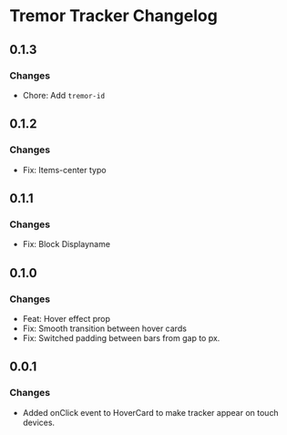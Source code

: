 # Tremor Tracker Changelog

## 0.1.3

### Changes

- Chore: Add `tremor-id`

## 0.1.2

### Changes

- Fix: Items-center typo

## 0.1.1

### Changes

- Fix: Block Displayname

## 0.1.0

### Changes

- Feat: Hover effect prop
- Fix: Smooth transition between hover cards
- Fix: Switched padding between bars from gap to px.

## 0.0.1

### Changes

- Added onClick event to HoverCard to make tracker appear on touch devices.
